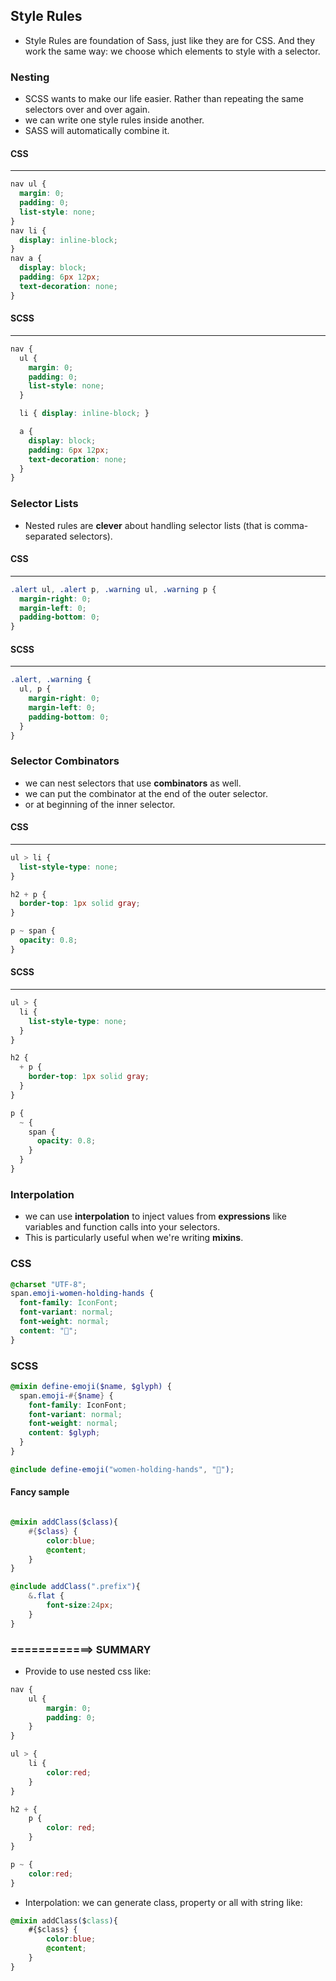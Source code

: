 ## Style Rules
* Style Rules are foundation of Sass, just like they are for CSS. And they work the same way: we choose which elements to style with a selector.

### Nesting
* SCSS wants to make our life easier. Rather than repeating the same selectors over and over again.
* we can write one style rules inside another.
* SASS will automatically combine it.

#### CSS
<hr />

```css
nav ul {
  margin: 0;
  padding: 0;
  list-style: none;
}
nav li {
  display: inline-block;
}
nav a {
  display: block;
  padding: 6px 12px;
  text-decoration: none;
}
```

#### SCSS
<hr />

```scss
nav {
  ul {
    margin: 0;
    padding: 0;
    list-style: none;
  }

  li { display: inline-block; }

  a {
    display: block;
    padding: 6px 12px;
    text-decoration: none;
  }
}
```

### Selector Lists
* Nested rules are **clever** about handling selector lists (that is comma-separated selectors).

#### CSS
<hr />

```css
.alert ul, .alert p, .warning ul, .warning p {
  margin-right: 0;
  margin-left: 0;
  padding-bottom: 0;
}
```

#### SCSS
<hr />

```scss
.alert, .warning {
  ul, p {
    margin-right: 0;
    margin-left: 0;
    padding-bottom: 0;
  }
}
```

### Selector Combinators
* we can nest selectors that use **combinators** as well. 
* we can put the combinator at the end of the outer selector.
* or at beginning of the inner selector.

#### CSS
<hr />

```css
ul > li {
  list-style-type: none;
}

h2 + p {
  border-top: 1px solid gray;
}

p ~ span {
  opacity: 0.8;
}
```

#### SCSS
<hr />

```scss
ul > {
  li {
    list-style-type: none;
  }
}

h2 {
  + p {
    border-top: 1px solid gray;
  }
}

p {
  ~ {
    span {
      opacity: 0.8;
    }
  }
}
```

### Interpolation
* we can use **interpolation** to inject values from **expressions** like variables and function calls into your selectors.
* This is particularly useful when we're writing **mixins**.

### CSS

```css 
@charset "UTF-8";
span.emoji-women-holding-hands {
  font-family: IconFont;
  font-variant: normal;
  font-weight: normal;
  content: "👭";
}
```

### SCSS 

```scss
@mixin define-emoji($name, $glyph) {
  span.emoji-#{$name} {
    font-family: IconFont;
    font-variant: normal;
    font-weight: normal;
    content: $glyph;
  }
}

@include define-emoji("women-holding-hands", "👭");
```


#### Fancy sample 

```scss

@mixin addClass($class){
    #{$class} {
        color:blue;
        @content;
    }
}

@include addClass(".prefix"){
    &.flat {
        font-size:24px;
    }
}

```

### ============> SUMMARY
* Provide to use nested css like:
```scss
nav {
    ul {
        margin: 0;
        padding: 0;
    }
}

ul > {
    li {
        color:red;
    }
}

h2 + {
    p {
        color: red;
    }
}

p ~ {
    color:red;
}
```

* Interpolation: we can generate class, property or all with string like:
```css
@mixin addClass($class){
    #{$class} {
        color:blue;
        @content;
    }
}
```
